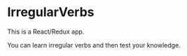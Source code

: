 # IrregularVerbs

This is a React/Redux app. 

You can learn irregular verbs and then test your knowledge.